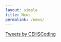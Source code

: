 ```yaml
---
layout: simple
title: News
permalink: /news/
---
```


<!-- <script type="text/javascript" src="/js/instafeed.min.js"></script> -->

<a class="twitter-timeline" data-theme="dark" href="https://twitter.com/CEHSCoding">Tweets by CEHSCoding</a> <script async src="//platform.twitter.com/widgets.js" charset="utf-8"></script>

<!-- <script type="text/javascript">
    var feed = new Instafeed({
        get: 'tagged',
        tagName: 'site',
        clientId: '63575bb35311480ca4dfdd2d8b993374',
        template: '<a href="{{link}}"><img src="{{image}}" /></a>'
    });
    feed.run();
</script> -->
